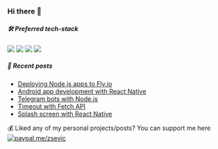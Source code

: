 ### Hi there 👋

<!--
**zsevic/zsevic** is a ✨ _special_ ✨ repository because its `README.md` (this file) appears on your GitHub profile.

Here are some ideas to get you started:

- 🔭 I’m currently working on ...
- 🌱 I’m currently learning ...
- 👯 I’m looking to collaborate on ...
- 🤔 I’m looking for help with ...
- 💬 Ask me about ...
- 📫 How to reach me: ...
- 😄 Pronouns: ...
- ⚡ Fun fact: ...
-->

##### :hammer_and_wrench: Preferred tech-stack
<img src="https://img.shields.io/badge/node.js%20-%2343853D.svg?&style=for-the-badge&logo=node.js&logoColor=white"/> <img src="https://img.shields.io/badge/typescript%20-%23007ACC.svg?&style=for-the-badge&logo=typescript&logoColor=white"/> <img src="https://img.shields.io/badge/nestjs%20-%23E0234E.svg?&style=for-the-badge&logo=nestjs&logoColor=white" /> <img src ="https://img.shields.io/badge/postgres-%23316192.svg?&style=for-the-badge&logo=postgresql&logoColor=white"/>

##### :pencil: Recent posts
<!-- BLOG-POST-LIST:START -->
- [Deploying Node.js apps to Fly.io](https://sevic.dev/nodejs-deployment-flyio/)
- [Android app development with React Native](https://sevic.dev/react-native-android-app/)
- [Telegram bots with Node.js](https://sevic.dev/telegram-bots-nodejs/)
- [Timeout with Fetch API](https://sevic.dev/notes/timeout-fetch/)
- [Splash screen with React Native](https://sevic.dev/notes/splash-screen-react-native/)
<!-- BLOG-POST-LIST:END -->

:moneybag: Liked any of my personal projects/posts? You can support me here [![paypal.me/zsevic](https://ionicabizau.github.io/badges/paypal.svg)](https://www.paypal.me/zsevic)